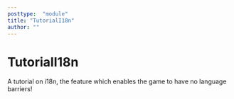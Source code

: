 ```yaml
---
posttype:  "module"  
title: "TutorialI18n"
author: ""
---
```

# TutorialI18n

A tutorial on i18n, the feature which enables the game to have no language barriers!
